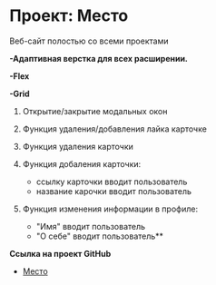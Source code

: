 # Проект: Место

Веб-сайт полостью со всеми проектами

**-Адаптивная верстка для всех расширении.**

**-Flex**

**-Grid**

1. Открытие/закрытие модальных окон
2. Функция удаления/добавления лайка карточке
3. Функция удаления карточки 
4. Функция добаления карточки:
    
    - ссылку карточки вводит пользователь
    - название карочки вводит пользователь

5. Функция изменения информации в профиле:
    
    - "Имя" вводит пользователь
    - "О себе" вводит пользователь**

**Ссылка на проект GitHub**

* [Место](https://derezaivan.github.io/mesto/)

